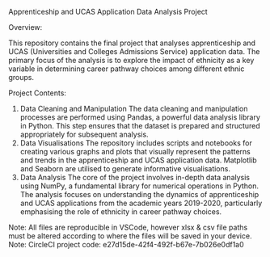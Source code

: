 Apprenticeship and UCAS Application Data Analysis Project

Overview:

This repository contains the final project that analyses apprenticeship and UCAS (Universities and Colleges Admissions Service) application data. The primary focus of the analysis is to explore the impact of ethnicity as a key variable in determining career pathway choices among different ethnic groups.

Project Contents:
1. Data Cleaning and Manipulation The data cleaning and manipulation processes are performed using Pandas, a powerful data analysis library in Python. This step ensures that the dataset is prepared and structured appropriately for subsequent analysis.
2. Data Visualisations The repository includes scripts and notebooks for creating various graphs and plots that visually represent the patterns and trends in the apprenticeship and UCAS application data. Matplotlib and Seaborn are utilised to generate informative visualisations.
3. Data Analysis The core of the project involves in-depth data analysis using NumPy, a fundamental library for numerical operations in Python. The analysis focuses on understanding the dynamics of apprenticeship and UCAS applications from the academic years 2019-2020, particularly emphasising the role of ethnicity in career pathway choices.

Note: All files are reproducible in VSCode, however xlsx & csv file paths must be altered according to where the files will be saved in your device.
Note: CircleCI project code: e27d15de-42f4-492f-b67e-7b026e0df1a0
